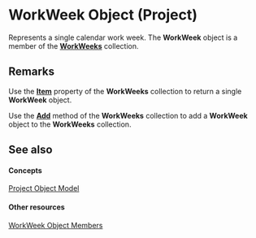 
# WorkWeek Object (Project)

Represents a single calendar work week. The  **WorkWeek** object is a member of the **[WorkWeeks](0f8ba50a-b87a-1b0b-5012-f6a303849a12.md)** collection.


## Remarks

Use the  **[Item](0d6d0d68-b930-20c9-06cf-da96f247d218.md)** property of the **WorkWeeks** collection to return a single **WorkWeek** object.

Use the  **[Add](46469e7b-8309-4e77-c89f-2115b9498c7a.md)** method of the **WorkWeeks** collection to add a **WorkWeek** object to the **WorkWeeks** collection.


## See also


#### Concepts


 [Project Object Model](900b167b-88ec-ea88-15b7-27bb90c22ac6.md)
#### Other resources


 [WorkWeek Object Members](05d0ffdd-dd3d-a2e6-210b-b62071345b17.md)
